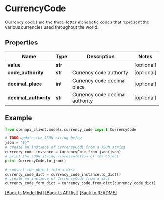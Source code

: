# CurrencyCode

Currency codes are the three-letter alphabetic codes that represent the various currencies used throughout the world.

## Properties
Name | Type | Description | Notes
------------ | ------------- | ------------- | -------------
**value** | **str** |  | [optional] 
**code_authority** | **str** | Currency code authority | [optional] 
**decimal_place** | **int** | Currency code decimal place | [optional] 
**decimal_authority** | **str** | Currency code decimal authority | [optional] 

## Example

```python
from openapi_client.models.currency_code import CurrencyCode

# TODO update the JSON string below
json = "{}"
# create an instance of CurrencyCode from a JSON string
currency_code_instance = CurrencyCode.from_json(json)
# print the JSON string representation of the object
print CurrencyCode.to_json()

# convert the object into a dict
currency_code_dict = currency_code_instance.to_dict()
# create an instance of CurrencyCode from a dict
currency_code_form_dict = currency_code.from_dict(currency_code_dict)
```
[[Back to Model list]](../README.md#documentation-for-models) [[Back to API list]](../README.md#documentation-for-api-endpoints) [[Back to README]](../README.md)


